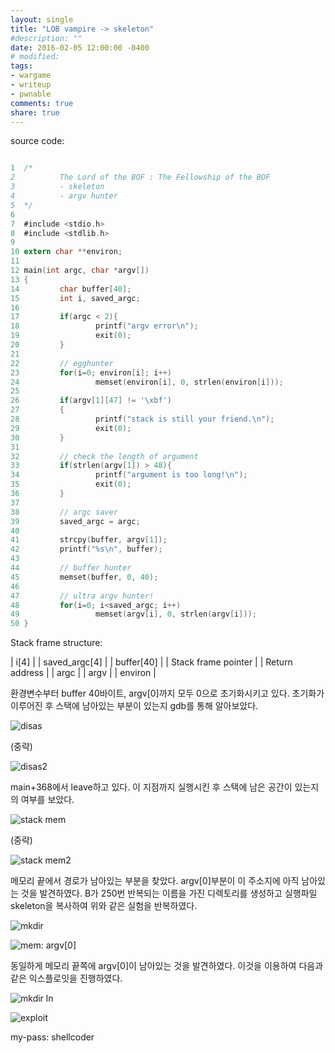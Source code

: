 ```yaml
---
layout: single
title: "LOB vampire -> skeleton"
#description: ""
date: 2016-02-05 12:00:00 -0400
# modified: 
tags: 
- wargame
- writeup
- pwnable
comments: true
share: true
---
```


source code:

```c

1  ﻿/*
2          The Lord of the BOF : The Fellowship of the BOF
3          - skeleton
4          - argv hunter
5  */
6  
7  #include <stdio.h>
8  #include <stdlib.h>
9  
10 extern char **environ;
11 
12 main(int argc, char *argv[])
13 {
14         char buffer[40];
15         int i, saved_argc;
16 
17         if(argc < 2){
18                 printf("argv error\n");
19                 exit(0);
20         }
21 
22         // egghunter
23         for(i=0; environ[i]; i++)
24                 memset(environ[i], 0, strlen(environ[i]));
25 
26         if(argv[1][47] != '\xbf')
27         {
28                 printf("stack is still your friend.\n");
29                 exit(0);
30         }
31 
32         // check the length of argument
33         if(strlen(argv[1]) > 48){
34                 printf("argument is too long!\n");
35                 exit(0);
36         }
37 
38         // argc saver
39         saved_argc = argc;
40 
41         strcpy(buffer, argv[1]);
42         printf("%s\n", buffer);
43 
44         // buffer hunter
45         memset(buffer, 0, 40);
46 
47         // ultra argv hunter!
48         for(i=0; i<saved_argc; i++)
49                 memset(argv[i], 0, strlen(argv[i]));
50 }

```

Stack frame structure:

| i[4] |
| saved_argc[4] |
| buffer[40] |
| Stack frame pointer |
| Return address |
| argc |
| argv |
| environ |


환경변수부터 buffer 40바이트, argv[0]까지 모두 0으로 초기화시키고 있다. 초기화가 이루어진 후 스택에 남아있는 부분이 있는지 gdb를 통해 알아보았다.

![disas]({{site.url}}{{site.baseurl}}/assets/images/2016-02-05-LOB-10/0.png)

(중략)

![disas2]({{site.url}}{{site.baseurl}}/assets/images/2016-02-05-LOB-10/1.png)

main+368에서 leave하고 있다. 이 지점까지 실행시킨 후 스택에 남은 공간이 있는지의 여부를 보았다.

![stack mem]({{site.url}}{{site.baseurl}}/assets/images/2016-02-05-LOB-10/2.png)

(중략)

![stack mem2]({{site.url}}{{site.baseurl}}/assets/images/2016-02-05-LOB-10/3.png)

메모리 끝에서 경로가 남아있는 부분을 찾았다. argv[0]부분이 이 주소지에 아직 남아있는 것을 발견하였다. B가 250번 반복되는 이름을 가진 디렉토리를 생성하고 실행파일 skeleton을 복사하여 위와 같은 실험을 반복하였다.

![mkdir]({{site.url}}{{site.baseurl}}/assets/images/2016-02-05-LOB-10/4.png)

![mem: argv[0]]({{site.url}}{{site.baseurl}}/assets/images/2016-02-05-LOB-10/5.png)

동일하게 메모리 끝쪽에 argv[0]이 남아있는 것을 발견하였다. 이것을 이용하여 다음과 같은 익스플로잇을 진행하였다.

![mkdir ln]({{site.url}}{{site.baseurl}}/assets/images/2016-02-05-LOB-10/6.png)

![exploit]({{site.url}}{{site.baseurl}}/assets/images/2016-02-05-LOB-10/7.png)


my-pass: shellcoder
